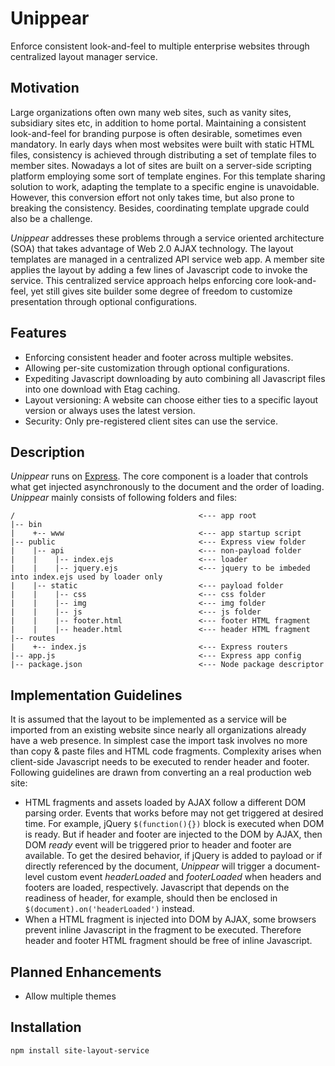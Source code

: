 Unippear
=================

Enforce consistent look-and-feel to multiple enterprise websites through centralized layout manager service.

## Motivation
Large organizations often own many web sites, such as vanity sites, subsidiary sites etc, in addition to home portal. Maintaining a consistent look-and-feel for branding purpose is often desirable, sometimes even mandatory. In early days when most websites were built with static HTML files, consistency is achieved through distributing a set of template files to member sites. Nowadays a lot of sites are built on a server-side scripting platform employing some sort of template engines. For this template sharing solution to work, adapting the template to a specific engine is unavoidable. However, this conversion effort not only takes time, but also prone to breaking the consistency. Besides, coordinating template upgrade could also be a challenge.

*Unippear* addresses these problems through a service oriented architecture (SOA) that takes advantage of Web 2.0 AJAX technology. The layout templates are managed in a centralized API service web app. A member site applies the layout by adding a few lines of Javascript code to invoke the service. This centralized service approach helps enforcing core look-and-feel, yet still gives site builder some degree of freedom to customize presentation through optional configurations.

## Features
* Enforcing consistent header and footer across multiple websites.
* Allowing per-site customization through optional configurations.
* Expediting Javascript downloading by auto combining all Javascript files into one download with Etag caching.
* Layout versioning: A website can choose either ties to a specific layout version or always uses the latest version.
* Security: Only pre-registered client sites can use the service. 

## Description
*Unippear* runs on [Express](http://expressjs.com). The core component is a loader that controls what get injected asynchronously to the document and the order of loading.  *Unippear* mainly consists of following folders and files:
```
/                                         <--- app root
|-- bin                                   
|    +-- www                              <--- app startup script
|-- public                                <--- Express view folder
|    |-- api                              <--- non-payload folder
|    |    |-- index.ejs                   <--- loader
|    |    |-- jquery.ejs                  <--- jquery to be imbeded into index.ejs used by loader only
|    |-- static                           <--- payload folder
|    |    |-- css                         <--- css folder
|    |    |-- img                         <--- img folder
|    |    |-- js                          <--- js folder
|    |    |-- footer.html                 <--- footer HTML fragment
|    |    |-- header.html                 <--- header HTML fragment
|-- routes                                
|    +-- index.js                         <--- Express routers
|-- app.js                                <--- Express app config
|-- package.json                          <--- Node package descriptor

```
## Implementation Guidelines
It is assumed that the layout to be implemented as a service will be imported from an existing website since nearly all organizations already have a web presence. In simplest case the import task involves no more than copy & paste files and HTML code fragments. Complexity arises when client-side Javascript needs to be executed to render header and footer. Following guidelines are drawn from converting an a real production web site:
* HTML fragments and assets loaded by AJAX follow a different DOM parsing order. Events that works before may not get triggered at desired time. For example, jQuery `$(function(){})` block is executed when DOM is ready. But if header and footer are injected to the DOM by AJAX, then DOM *ready* event will be triggered prior to header and footer are available. To get the desired behavior, if jQuery is added to payload or if directly referenced by the document, *Unippear* will trigger a document-level custom event *headerLoaded* and *footerLoaded* when headers and footers are loaded, respectively. Javascript that depends on the readiness of header, for example, should then be enclosed in `$(document).on('headerLoaded')` instead.
* When a HTML fragment is injected into DOM by AJAX, some browsers prevent inline Javascript in the fragment to be executed. Therefore header and footer HTML fragment should be free of inline Javascript.

## Planned Enhancements
* Allow multiple themes

## Installation
```npm install site-layout-service```
